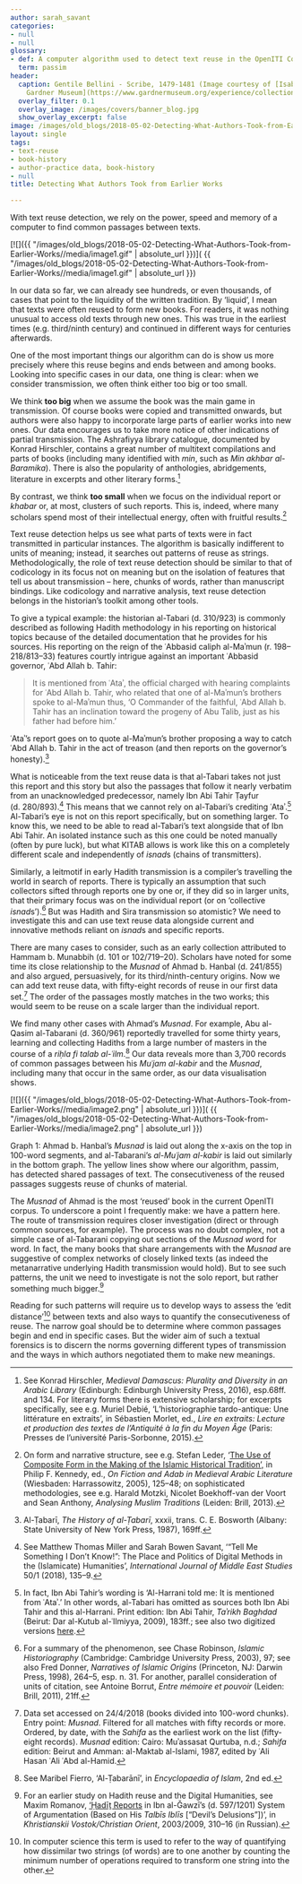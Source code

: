 ```yaml
---
author: sarah_savant
categories:
- null
- null
glossary:
- def: A computer algorithm used to detect text reuse in the OpenITI Corpus.
  term: passim
header:
  caption: Gentile Bellini - Scribe, 1479-1481 (Image courtesy of [Isabella Stewart
    Gardner Museum](https://www.gardnermuseum.org/experience/collection/10755), Boston)
  overlay_filter: 0.1
  overlay_image: /images/covers/banner_blog.jpg
  show_overlay_excerpt: false
image: /images/old_blogs/2018-05-02-Detecting-What-Authors-Took-from-Earlier-Works//media/image1.gif
layout: single
tags:
- text-reuse
- book-history
- author-practice data, book-history
- null
title: Detecting What Authors Took from Earlier Works

---
```



With text reuse detection, we rely on the power, speed and memory of a computer to find common passages between texts.



[![]({{ "/images/old_blogs/2018-05-02-Detecting-What-Authors-Took-from-Earlier-Works//media/image1.gif" | absolute_url }})]( {{ "/images/old_blogs/2018-05-02-Detecting-What-Authors-Took-from-Earlier-Works//media/image1.gif" | absolute_url }})



In our data so far, we can already see hundreds, or even thousands, of cases that point to the liquidity of the written tradition. By ‘liquid’, I mean that texts were often reused to form new books. For readers, it was nothing unusual to access old texts through new ones. This was true in the earliest times (e.g. third/ninth century) and continued in different ways for centuries afterwards.



One of the most important things our algorithm can do is show us more precisely where this reuse begins and ends between and among books. Looking into specific cases in our data, one thing is clear: when we consider transmission, we often think either too big or too small.



We think **too big** when we assume the book was the main game in transmission. Of course books were copied and transmitted onwards, but authors were also happy to incorporate large parts of earlier works into new ones. Our data encourages us to take more notice of other indications of partial transmission. The Ashrafiyya library catalogue, documented by Konrad Hirschler, contains a great number of multitext compilations and parts of books (including many identified with *min*, such as *Min akhbar al-Baramika*). There is also the popularity of anthologies, abridgements, literature in excerpts and other literary forms.[^1]



By contrast, we think **too small** when we focus on the individual report or *khabar* or, at most, clusters of such reports. This is, indeed, where many scholars spend most of their intellectual energy, often with fruitful results.[^2]



Text reuse detection helps us see what parts of texts were in fact transmitted in particular instances. The algorithm is basically indifferent to units of meaning; instead, it searches out patterns of reuse as strings. Methodologically, the role of text reuse detection should be similar to that of codicology in its focus not on meaning but on the isolation of features that tell us about transmission – here, chunks of words, rather than manuscript bindings. Like codicology and narrative analysis, text reuse detection belongs in the historian’s toolkit among other tools.



To give a typical example: the historian al-Tabari (d. 310/923) is commonly described as following Hadith methodology in his reporting on historical topics because of the detailed documentation that he provides for his sources. His reporting on the reign of the ʿAbbasid caliph al-Maʾmun (r. 198–218/813–33) features courtly intrigue against an important ʿAbbasid governor, ʿAbd Allah b. Tahir:



> It is mentioned from ʿAtaʾ, the official charged with hearing complaints for ʿAbd Allah b. Tahir, who related that one of al-Maʾmun’s brothers spoke to al-Maʾmun thus, ‘O Commander of the faithful, ʿAbd Allah b. Tahir has an inclination toward the progeny of Abu Talib, just as his father had before him.’



ʿAtaʾ’s report goes on to quote al-Maʾmun’s brother proposing a way to catch ʿAbd Allah b. Tahir in the act of treason (and then reports on the governor’s honesty).[^3]



What is noticeable from the text reuse data is that al-Tabari takes not just this report and this story but also the passages that follow it nearly verbatim from an unacknowledged predecessor, namely Ibn Abi Tahir Ṭayfur (d. 280/893).[^4] This means that we cannot rely on al-Tabari’s crediting ʿAtaʾ.[^5] Al-Tabari’s eye is not on this report specifically, but on something larger. To know this, we need to be able to read al-Tabari’s text alongside that of Ibn Abi Tahir. An isolated instance such as this one could be noted manually (often by pure luck), but what KITAB allows is work like this on a completely different scale and independently of *isnad*s (chains of transmitters).



Similarly, a leitmotif in early Hadith transmission is a compiler’s travelling the world in search of reports. There is typically an assumption that such collectors sifted through reports one by one or, if they did so in larger units, that their primary focus was on the individual report (or on ‘collective *isnad*s’).[^6] But was Hadith and Sira transmission so atomistic? We need to investigate this and can use text reuse data alongside current and innovative methods reliant on *isnad*s and specific reports.



There are many cases to consider, such as an early collection attributed to Hammam b. Munabbih (d. 101 or 102/719–20). Scholars have noted for some time its close relationship to the *Musnad* of Ahmad b. Hanbal (d. 241/855) and also argued, persuasively, for its third/ninth-century origins. Now we can add text reuse data, with fifty-eight records of reuse in our first data set.[^7] The order of the passages mostly matches in the two works; this would seem to be reuse on a scale larger than the individual report.



We find many other cases with Ahmad’s *Musnad*. For example, Abu al-Qasim al-Tabarani (d. 360/961) reportedly travelled for some thirty years, learning and collecting Hadiths from a large number of masters in the course of a *riḥla fi talab al-ʿilm*.[^8] Our data reveals more than 3,700 records of common passages between his *Muʿjam al-kabir* and the *Musnad*, including many that occur in the same order, as our data visualisation shows.



[![]({{ "/images/old_blogs/2018-05-02-Detecting-What-Authors-Took-from-Earlier-Works//media/image2.png" | absolute_url }})]( {{ "/images/old_blogs/2018-05-02-Detecting-What-Authors-Took-from-Earlier-Works//media/image2.png" | absolute_url }})



Graph 1: Ahmad b. Hanbal’s *Musnad* is laid out along the x-axis on the top in 100-word segments, and al-Tabarani’s *al-Muʿjam al-kabir* is laid out similarly in the bottom graph. The yellow lines show where our algorithm, passim, has detected shared passages of text. The consecutiveness of the reused passages suggests reuse of chunks of material.



The *Musnad* of Ahmad is the most ‘reused’ book in the current OpenITI corpus. To underscore a point I frequently make: we have a pattern here. The route of transmission requires closer investigation (direct or through common sources, for example). The process was no doubt complex, not a simple case of al-Tabarani copying out sections of the *Musnad w*ord for word. In fact, the many books that share arrangements with the *Musnad* are suggestive of complex networks of closely linked texts (as indeed the metanarrative underlying Hadith transmission would hold). But to see such patterns, the unit we need to investigate is not the solo report, but rather something much bigger.[^9]



Reading for such patterns will require us to develop ways to assess the ‘edit distance’[^10] between texts and also ways to quantify the consecutiveness of reuse. The narrow goal should be to determine where common passages begin and end in specific cases. But the wider aim of such a textual forensics is to discern the norms governing different types of transmission and the ways in which authors negotiated them to make new meanings.


[^1]: See Konrad Hirschler, *Medieval Damascus: Plurality and Diversity in an Arabic Library* (Edinburgh: Edinburgh University Press, 2016), esp.68ff. and 134. For literary forms there is extensive scholarship; for excerpts specifically, see e.g. Muriel Debié, ‘L’historiographie tardo-antique: Une littérature en extraits’, in Sébastien Morlet, ed., *Lire en extraits: Lecture et production des textes de l’Antiquité à la fin du Moyen Âge* (Paris: Presses de l’université Paris-Sorbonne, 2015).


[^2]: On form and narrative structure, see e.g. Stefan Leder, ‘[The Use of Composite Form in the Making of the Islamic Historical Tradition’,](https://www.orient-institut.org/fileadmin/CV/Leder_Composite_Form.pdf) in Philip F. Kennedy, ed., *On Fiction and Adab in Medieval Arabic Literature* (Wiesbaden: Harrassowitz, 2005), 125–48; on sophisticated methodologies, see e.g. Harald Motzki, Nicolet Boekhoff-van der Voort and Sean Anthony, *Analysing Muslim Traditions* (Leiden: Brill, 2013).


[^3]: Al-Ṭabarī, *The History of al-Ṭabarī*, xxxii, trans. C. E. Bosworth (Albany: State University of New York Press, 1987), 169ff.


[^4]: See Matthew Thomas Miller and Sarah Bowen Savant, ‘“Tell Me Something I Don’t Know!”: The Place and Politics of Digital Methods in the (Islamicate) Humanities’, *International Journal of Middle East Studies* 50/1 (2018), 135–9.


[^5]:  In fact, Ibn Abi Tahir’s wording is ‘Al-Harrani told me: It is mentioned from ʿAtaʾ.’ In other words, al-Tabari has omitted as sources both Ibn Abi Tahir and this al-Harrani. Print edition: Ibn Abi Tahir, *Taʾrikh Baghdad* (Beirut: Dar al-Kutub al-ʿIlmiyya, 2009), 183ff.; see also two digitized versions [here](https://github.com/OpenITI/0300AH/tree/master/data/0280IbnTayfur/0280IbnTayfur.Baghdad).


[^6]: For a summary of the phenomenon, see Chase Robinson, *Islamic Historiography* (Cambridge: Cambridge University Press, 2003), 97; see also Fred Donner, *Narratives of Islamic Origins* (Princeton, NJ: Darwin Press, 1998), 264–5, esp. n. 31. For another, parallel consideration of units of citation, see Antoine Borrut, *Entre mémoire et pouvoir* (Leiden: Brill, 2011), 21ff.


[^7]: Data set accessed on 24/4/2018 (books divided into 100-word chunks). Entry point: *Musnad*. Filtered for all matches with fifty records or more. Ordered, by date, with the *Sahifa* as the earliest work on the list (fifty-eight records). *Musnad* edition: Cairo: Muʾassasat Qurtuba, n.d.; *Sahifa* edition: Beirut and Amman: al-Maktab al-Islami, 1987, edited by ʿAli Hasan ʿAli ʿAbd al-Hamid.


[^8]: See Maribel Fierro, ‘Al-Ṭabarānī’, in *Encyclopaedia of Islam*, 2nd ed.


[^9]: For an earlier study on Hadith reuse and the Digital Humanities, see Maxim Romanov, [‘Ḥadīṯ Reports](http://www.orientalstudies.ru/rus/images/pdf/a_romanov_2009.pdf) in Ibn al-Ǧawzī’s (d. 597/1201) System of Argumentation (Based on His *Talbīs Iblīs* \[“Devil’s Delusions”\])’, in *Khristianskii Vostok/Christian Orient*, 2003/2009, 310–16 (in Russian).


[^10]: In computer science this term is used to refer to the way of quantifying how dissimilar two strings (of words) are to one another by counting the minimum number of operations required to transform one string into the other.


